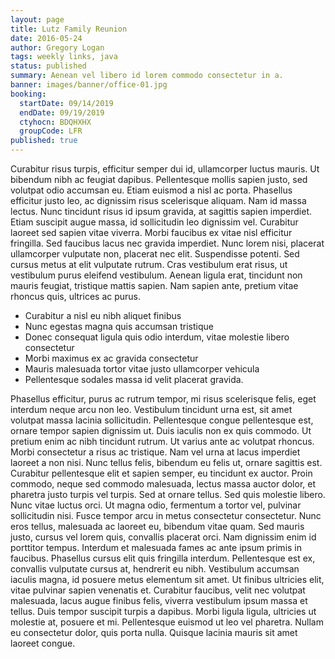 ```yaml
---
layout: page
title: Lutz Family Reunion
date: 2016-05-24
author: Gregory Logan
tags: weekly links, java
status: published
summary: Aenean vel libero id lorem commodo consectetur in a.
banner: images/banner/office-01.jpg
booking:
  startDate: 09/14/2019
  endDate: 09/19/2019
  ctyhocn: BDQHXHX
  groupCode: LFR
published: true
---
```

Curabitur risus turpis, efficitur semper dui id, ullamcorper luctus mauris. Ut bibendum nibh ac feugiat dapibus. Pellentesque mollis sapien justo, sed volutpat odio accumsan eu. Etiam euismod a nisl ac porta. Phasellus efficitur justo leo, ac dignissim risus scelerisque aliquam. Nam id massa lectus. Nunc tincidunt risus id ipsum gravida, at sagittis sapien imperdiet. Etiam suscipit augue massa, id sollicitudin leo dignissim vel. Curabitur laoreet sed sapien vitae viverra. Morbi faucibus ex vitae nisl efficitur fringilla.
Sed faucibus lacus nec gravida imperdiet. Nunc lorem nisi, placerat ullamcorper vulputate non, placerat nec elit. Suspendisse potenti. Sed cursus metus at elit vulputate rutrum. Cras vestibulum erat risus, ut vestibulum purus eleifend vestibulum. Aenean ligula erat, tincidunt non mauris feugiat, tristique mattis sapien. Nam sapien ante, pretium vitae rhoncus quis, ultrices ac purus.

* Curabitur a nisl eu nibh aliquet finibus
* Nunc egestas magna quis accumsan tristique
* Donec consequat ligula quis odio interdum, vitae molestie libero consectetur
* Morbi maximus ex ac gravida consectetur
* Mauris malesuada tortor vitae justo ullamcorper vehicula
* Pellentesque sodales massa id velit placerat gravida.

Phasellus efficitur, purus ac rutrum tempor, mi risus scelerisque felis, eget interdum neque arcu non leo. Vestibulum tincidunt urna est, sit amet volutpat massa lacinia sollicitudin. Pellentesque congue pellentesque est, ornare tempor sapien dignissim ut. Duis iaculis non ex quis commodo. Ut pretium enim ac nibh tincidunt rutrum. Ut varius ante ac volutpat rhoncus. Morbi consectetur a risus ac tristique. Nam vel urna at lacus imperdiet laoreet a non nisi. Nunc tellus felis, bibendum eu felis ut, ornare sagittis est. Curabitur pellentesque elit et sapien semper, eu tincidunt ex auctor. Proin commodo, neque sed commodo malesuada, lectus massa auctor dolor, et pharetra justo turpis vel turpis. Sed at ornare tellus. Sed quis molestie libero. Nunc vitae luctus orci.
Ut magna odio, fermentum a tortor vel, pulvinar sollicitudin nisi. Fusce tempor arcu in metus consectetur consectetur. Nunc eros tellus, malesuada ac laoreet eu, bibendum vitae quam. Sed mauris justo, cursus vel lorem quis, convallis placerat orci. Nam dignissim enim id porttitor tempus. Interdum et malesuada fames ac ante ipsum primis in faucibus. Phasellus cursus elit quis fringilla interdum. Pellentesque est ex, convallis vulputate cursus at, hendrerit eu nibh. Vestibulum accumsan iaculis magna, id posuere metus elementum sit amet. Ut finibus ultricies elit, vitae pulvinar sapien venenatis et. Curabitur faucibus, velit nec volutpat malesuada, lacus augue finibus felis, viverra vestibulum ipsum massa et tellus. Duis tempor suscipit turpis a dapibus. Morbi ligula ligula, ultricies ut molestie at, posuere et mi. Pellentesque euismod ut leo vel pharetra. Nullam eu consectetur dolor, quis porta nulla. Quisque lacinia mauris sit amet laoreet congue.
